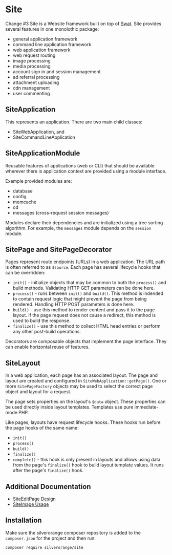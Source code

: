 Site
====
Change #3
Site is a Website framework built on top of
[Swat](https://github.com/silverorange/swat). Site provides several features
in one monolothic package:

 - general application framework
 - command line application framework
 - web application framework
 - web request routing
 - image processing
 - media processing
 - account sign in and session management
 - ad referral processing
 - attachment uploading
 - cdn management
 - user commenting

SiteApplication
---------------
This represents an application. There are two main child classes:

 - SiteWebApplication, and
 - SiteCommandLineApplication

SiteApplicationModule
---------------------
Reusable features of applications (web or CLI) that should be available
wherever there is application context are provided using a module interface.

Example provided modules are:

 - database
 - config
 - memcache
 - cd
 - messages (cross-request session messages)

Modules declare their dependencies and are initialized using a tree sorting
algorithm. For example, the `messages` module depends on the `session` module.

SitePage and SitePageDecorator
------------------------------
Pages represent route endpoints (URLs) in a web application. The URL path is
often referred to as `$source`. Each page has several lifecycle hooks that can
be overridden:

 - `init()` - initialize objects that may be common to both the `process()` and
   build methods. Validating HTTP GET parameters can be done here.
 - `process()` - runs between `init()` and `build()`. This method is indended
   to contain request logic that might prevent the page from being rendered.
   Handling HTTP POST parameters is done here.
 - `build()` - use this method to render content and pass it to the page layout.
   If the page request does not cause a redirect, this method is used to build
   the response.
 - `finalize()` - use this method to collect HTML head entries or perform any
   other post-build operations.

Decorators are composable objects that implement the page interface. They can
enable horizontal reuse of features.

SiteLayout
----------
In a web application, each page has an associated layout. The page and layout
are created and configured in `SiteWebApplication::getPage()`. One or more
`SitePageFactory` objects may be used to select the correct page object and
layout for a request.

The page sets properties on the layout's `$data` object. These properties can
be used directly inside layout templates. Templates use pure immediate-mode
PHP.

Like pages, layouts have request lifecycle hooks. These hooks run before the
page hooks of the same name:

 - `init()`
 - `process()`
 - `build()`
 - `finalize()`
 - `complete()` - this hook is only present in layouts and allows using data
   from the page's `finalize()` hook to build layout template values. It runs
   after the page's `finalize()` hook.

Additional Documentation
------------------------
 * [SiteEditPage Design](https://github.com/silverorange/site/wiki/SiteEditPage)
 * [SiteImage Usage](https://github.com/silverorange/site/wiki/SiteImage)

Installation
------------
Make sure the silverorange composer repository is added to the `composer.json`
for the project and then run:

```sh
composer require silverorange/site
```
